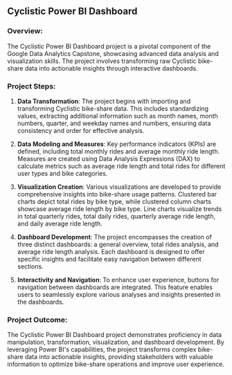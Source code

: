 ## Cyclistic Power BI Dashboard

### Overview:
The Cyclistic Power BI Dashboard project is a pivotal component of the Google Data Analytics Capstone, showcasing advanced data analysis and visualization skills. The project involves transforming raw Cyclistic bike-share data into actionable insights through interactive dashboards.

### Project Steps:
1. **Data Transformation**: The project begins with importing and transforming Cyclistic bike-share data. This includes standardizing values, extracting additional information such as month names, month numbers, quarter, and weekday names and numbers, ensuring data consistency and order for effective analysis.

2. **Data Modeling and Measures**: Key performance indicators (KPIs) are defined, including total monthly rides and average monthly ride length. Measures are created using Data Analysis Expressions (DAX) to calculate metrics such as average ride length and total rides for different user types and bike categories.

3. **Visualization Creation**: Various visualizations are developed to provide comprehensive insights into bike-share usage patterns. Clustered bar charts depict total rides by bike type, while clustered column charts showcase average ride length by bike type. Line charts visualize trends in total quarterly rides, total daily rides, quarterly average ride length, and daily average ride length.

4. **Dashboard Development**: The project encompasses the creation of three distinct dashboards: a general overview, total rides analysis, and average ride length analysis. Each dashboard is designed to offer specific insights and facilitate easy navigation between different sections.

5. **Interactivity and Navigation**: To enhance user experience, buttons for navigation between dashboards are integrated. This feature enables users to seamlessly explore various analyses and insights presented in the dashboards.

### Project Outcome:
The Cyclistic Power BI Dashboard project demonstrates proficiency in data manipulation, transformation, visualization, and dashboard development. By leveraging Power BI's capabilities, the project transforms complex bike-share data into actionable insights, providing stakeholders with valuable information to optimize bike-share operations and improve user experience.
